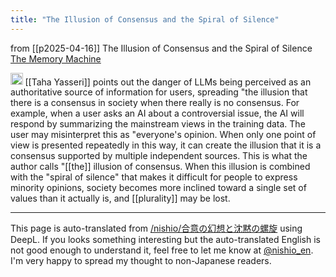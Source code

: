 ```yaml
---
title: "The Illusion of Consensus and the Spiral of Silence"
---
```


from [[p2025-04-16]]
The Illusion of Consensus and the Spiral of Silence
[The Memory Machine](https://verfassungsblog.de/the-memory-machine/)

<img src='https://scrapbox.io/api/pages/nishio-en/DR/icon' alt='DR.icon' height="19.5"/>
[[Taha Yasseri]] points out the danger of LLMs being perceived as an authoritative source of information for users, spreading "the illusion that there is a consensus in society when there really is no consensus. For example, when a user asks an AI about a controversial issue, the AI will respond by summarizing the mainstream views in the training data. The user may misinterpret this as "everyone's opinion. When only one point of view is presented repeatedly in this way, it can create the illusion that it is a consensus supported by multiple independent sources. This is what the author calls "[[the]] illusion of consensus. When this illusion is combined with the "spiral of silence" that makes it difficult for people to express minority opinions, society becomes more inclined toward a single set of values than it actually is, and [[plurality]] may be lost.


---
This page is auto-translated from [/nishio/合意の幻想と沈黙の螺旋](https://scrapbox.io/nishio/合意の幻想と沈黙の螺旋) using DeepL. If you looks something interesting but the auto-translated English is not good enough to understand it, feel free to let me know at [@nishio_en](https://twitter.com/nishio_en). I'm very happy to spread my thought to non-Japanese readers.